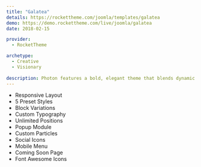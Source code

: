 ```yaml
---
title: "Galatea"
details: https://rockettheme.com/joomla/templates/galatea
demo: https://demo.rockettheme.com/live/joomla/galatea
date: 2018-02-15

provider: 
  - RocketTheme

archetype:
  - Creative
  - Visionary
  
description: Photon features a bold, elegant theme that blends dynamic content elements while maintaining a level of simplicity that is the hallmark of modern design. Powered by Gantry 5, Photon is extremely easy to configure with limitless versatility.
---
```


* Responsive Layout
* 5 Preset Styles
* Block Variations
* Custom Typography
* Unlimited Positions
* Popup Module
* Custom Particles
* Social Icons
* Mobile Menu
* Coming Soon Page
* Font Awesome Icons	